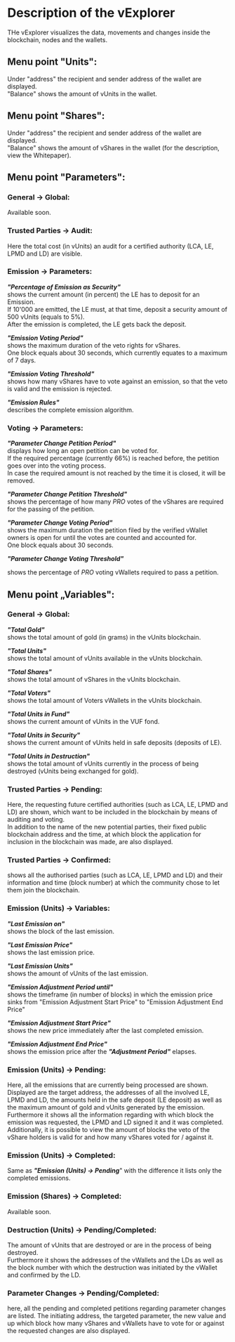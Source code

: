 # Description of the vExplorer #

THe vExplorer visualizes the data, movements and changes inside the blockchain, nodes and the wallets.

## Menu point &quot;Units&quot;: ##

Under &quot;address" the recipient and sender address of the wallet are displayed.  
&quot;Balance&quot; shows the amount of vUnits in the wallet.

## Menu point &quot;Shares&quot;: ##

Under &quot;address" the recipient and sender address of the wallet are displayed.  
&quot;Balance&quot; shows the amount of vShares in the wallet (for the description, view the Whitepaper).

## Menu point &quot;Parameters&quot;: ##

### General -&gt; Global: ###

Available soon.

### Trusted Parties -&gt; Audit: ###

Here the total cost (in vUnits) an audit for a certified authority (LCA, LE, LPMD and LD) are visible.

### Emission -&gt; Parameters: ###

*__&quot;Percentage of Emission as Security&quot;__*  
shows the current amount (in percent) the LE has to deposit for an Emission.  
If 10&#39;000 are emitted, the LE must, at that time, deposit a security amount of 500 vUnits (equals to 5%).  
After the emission is completed, the LE gets back the deposit.

*__&quot;Emission Voting Period&quot;__*  
shows the maximum duration of the veto rights for vShares.  
One block equals about 30 seconds, which currently equates to a maximum of 7 days.

*__&quot;Emission Voting Threshold&quot;__*  
shows how many vShares have to vote against an emission, so that the veto is valid and the emission is rejected.

*__&quot;Emission Rules&quot;__*  
describes the complete emission algorithm.

### Voting -&gt; Parameters: ###

*__&quot;Parameter Change Petition Period&quot;__*  
displays how long an open petition can be voted for.  
If the required percentage (currently 66%) is reached before, the petition goes over into the voting process.  
In case the required amount is not reached by the time it is closed, it will be removed.

*__&quot;Parameter Change Petition Threshold&quot;__*  
shows the percentage of how many *PRO* votes of the vShares are required for the passing of the petition.

*__&quot;Parameter Change Voting Period&quot;__*  
shows the maximum duration the petition filed by the verified vWallet owners is open for until the votes are counted and accounted for.  
One block equals about 30 seconds.

*__&quot;Parameter Change Voting Threshold&quot;__*  

shows the percentage of *PRO* voting vWallets required to pass a petition.

## Menu point „Variables&quot;: ##

### General -&gt; Global: ###

*__&quot;Total Gold&quot;__*  
shows the total amount of gold (in grams) in the vUnits blockchain.

*__&quot;Total Units&quot;__*  
shows the total amount of vUnits available in the vUnits blockchain.

*__&quot;Total Shares&quot;__*  
shows the total amount of vShares in the vUnits blockchain.

*__&quot;Total Voters&quot;__*  
shows the total amount of Voters vWallets in the vUnits blockchain.

*__&quot;Total Units in Fund&quot;__*  
shows the current amount of vUnits in the VUF fond.

*__&quot;Total Units in Security&quot;__*  
shows the current amount of vUnits held in safe deposits (deposits of LE).

*__&quot;Total Units in Destruction&quot;__*  
shows the total amount of vUnits currently in the process of being destroyed (vUnits being exchanged for gold).

### Trusted Parties -&gt; Pending: ###

Here, the requesting future certified authorities (such as LCA, LE, LPMD and LD) are shown, which want to be included in the blockchain by means of auditing and voting.  
In addition to the name of the new potential parties, their fixed public blockchain address and the time, at which block the application for inclusion in the blockchain was made, are also displayed.

### Trusted Parties -&gt; Confirmed: ###

shows all the authorised parties (such as LCA, LE, LPMD and LD) and their information and time (block number) at which the community chose to let them join the blockchain. 

### Emission (Units) -&gt; Variables: ###

*__&quot;Last Emission on&quot;__*  
shows the block of the last emission.

*__&quot;Last Emission Price&quot;__*  
shows the last emission price.

*__&quot;Last Emission Units&quot;__*  
shows the amount of vUnits of the last emission.

*__&quot;Emission Adjustment Period until&quot;__*  
shows the timeframe (in number of blocks) in which the emission price sinks from &quot;Emission Adjustment Start Price&quot; to &quot;Emission Adjustment End Price&quot;

*__&quot;Emission Adjustment Start Price&quot;__*  
shows the new price immediately after the last completed emission.

*__&quot;Emission Adjustment End Price&quot;__*  
shows the emission price after the *__&quot;Adjustment Period&quot;__* elapses.

### Emission (Units) -&gt; Pending: ###

Here, all the emissions that are currently being processed are shown.  
Displayed are the target address, the addresses of all the involved LE, LPMD and LD, the amounts held in the safe deposit (LE deposit) as well as the maximum amount of gold and vUnits generated by the emission.
Furthermore it shows all the information regarding with which block the emission was requested, the LPMD and LD signed it and it was completed. Additionally, it is possible to view the amount of blocks the veto of the vShare holders is valid for and how many vShares voted for / against it.

### Emission (Units) -&gt; Completed: ###

Same as *__&quot;Emission (Units) -&gt; Pending__*&quot; with the difference it lists only the completed emissions.

### Emission (Shares) -&gt; Completed: ###

Available soon.

### Destruction (Units) -&gt; Pending/Completed: ###

The amount of vUnits that are destroyed or are in the process of being destroyed.  
Furthermore it shows the addresses of the vWallets and the LDs as well as the block number with which the destruction was initiated by the vWallet and confirmed by the LD.

### Parameter Changes -&gt; Pending/Completed: ###

here, all the pending and completed petitions regarding parameter changes are listed. The initiating address, the targeted parameter, the new value and up which block how many vShares and vWallets have to vote for or against the requested changes are also displayed.